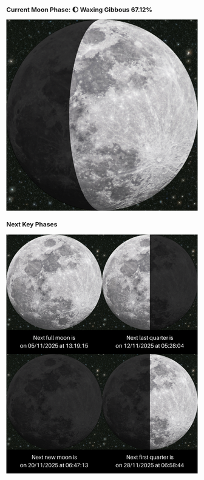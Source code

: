 ### Current Moon Phase: 🌔 Waxing Gibbous 67.12%
![Moon Phase](moonphase.png)
### Next Key Phases
![Gallery](gallery.png)